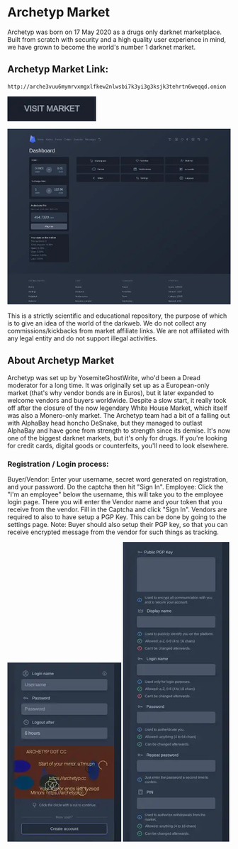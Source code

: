# Archetyp Market
Archetyp was born on 17 May 2020 as a drugs only darknet marketplace. Built from scratch with security and a high quality user experience in mind, we have grown to become the world's number 1 darknet market.

## Archetyp Market Link:

```sh
http://arche3vuu6mymrvxmgxlfkew2nlwsbi7k3yi3g3ksjk3tehrtn6weqqd.onion
```
[<img src="/assets/visit-market.webp" width="200">](http://arche3vuu6mymrvxmgxlfkew2nlwsbi7k3yi3g3ksjk3tehrtn6weqqd.onion/)

<a href="http://arche3vuu6mymrvxmgxlfkew2nlwsbi7k3yi3g3ksjk3tehrtn6weqqd.onion"><img src="/assets/archetyp-preview.webp" alt="image" style="max-width: 100%;"><a>

This is a strictly scientific and educational repository, the purpose of which is to give an idea of the world of the darkweb. We do not collect any commissions/kickbacks from market affiliate links. We are not affiliated with any legal entity and do not support illegal activities.

## About Archetyp Market
Archetyp was set up by YosemiteGhostWrite, who'd been a Dread moderator for a long time. It was originally set up as a European-only market (that's why vendor bonds are in Euros), but it later expanded to welcome vendors and buyers worldwide. Despite a slow start, it really took off after the closure of the now legendary White House Market, which itself was also a Monero-only market. The Archetyp team had a bit of a falling out with AlphaBay head honcho DeSnake, but they managed to outlast AlphaBay and have gone from strength to strength since its demise. It's now one of the biggest darknet markets, but it's only for drugs. If you're looking for credit cards, digital goods or counterfeits, you'll need to look elsewhere.

### Registration / Login process:

Buyer/Vendor: Enter your username, secret word generated on registration, and your password. Do the captcha then hit "Sign In".
Employee: Click the "I'm an employee" below the username, this will take you to the employee login page. There you will enter the Vendor name and your token that you receive from the vendor. Fill in the Captcha and click "Sign In".
Vendors are required to also to have setup a PGP Key. This can be done by going to the settings page.
Note: Buyer should also setup their PGP key, so that you can receive encrypted message from the vendor for such things as tracking.

<a href="http://arche3vuu6mymrvxmgxlfkew2nlwsbi7k3yi3g3ksjk3tehrtn6weqqd.onion"><img src="/assets/archetyp-login.webp" alt="image" style="max-width: 100%;"><a>  <a href="http://arche3vuu6mymrvxmgxlfkew2nlwsbi7k3yi3g3ksjk3tehrtn6weqqd.onion"><img src="/assets/archetyp-register.webp" alt="image" style="max-width: 100%;"><a>